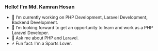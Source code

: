 ### Hello! I'm Md. Kamran Hosan

- 🔭 I’m currently working on PHP Development, Laravel Development, Backend Development.
- 👯 I’m looking forward to get an opportunity to learn and work as a PHP Laravel Developer.
- 💬 Ask me about PHP and Laravel.
- ⚡ Fun fact: I'm a Sports Lover.
